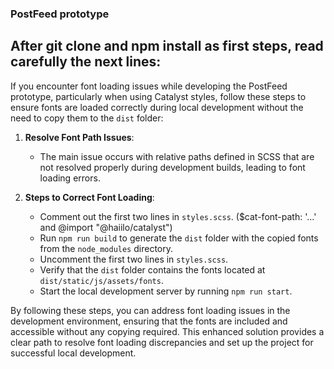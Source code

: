 ### PostFeed prototype
## After git clone and npm install as first steps, read carefully the next lines: 


If you encounter font loading issues while developing the PostFeed prototype, particularly when using Catalyst styles, follow these steps to ensure fonts are loaded correctly during local development without the need to copy them to the `dist` folder:

1. **Resolve Font Path Issues**:
    - The main issue occurs with relative paths defined in SCSS that are not resolved properly during development builds, leading to font loading errors.

2. **Steps to Correct Font Loading**:
    - Comment out the first two lines in `styles.scss`. ($cat-font-path: '...' and @import "@haiilo/catalyst")
    - Run `npm run build` to generate the `dist` folder with the copied fonts from the `node_modules` directory.
    - Uncomment the first two lines in `styles.scss`.
    - Verify that the `dist` folder contains the fonts located at `dist/static/js/assets/fonts`.
    - Start the local development server by running `npm run start`.

By following these steps, you can address font loading issues in the development environment, ensuring that the fonts are included and accessible without any copying required. This enhanced solution provides a clear path to resolve font loading discrepancies and set up the project for successful local development.
